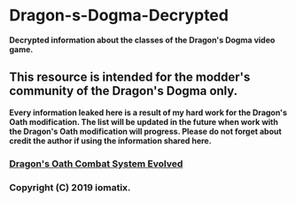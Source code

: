# Dragon-s-Dogma-Decrypted

**Decrypted information about the classes of the Dragon's Dogma video game.**

## This resource is intended for the modder's community of the Dragon's Dogma only. 
**Every information leaked here is a result of my hard work for the Dragon's Oath modification. The list will be updated in the future when work with the Dragon's Oath modification will progress. 
Please do not forget about credit the author if using the information shared here.**

### [Dragon's Oath Combat System Evolved](https://www.nexusmods.com/dragonsdogma/mods/471)

### Copyright (C) 2019 iomatix.

